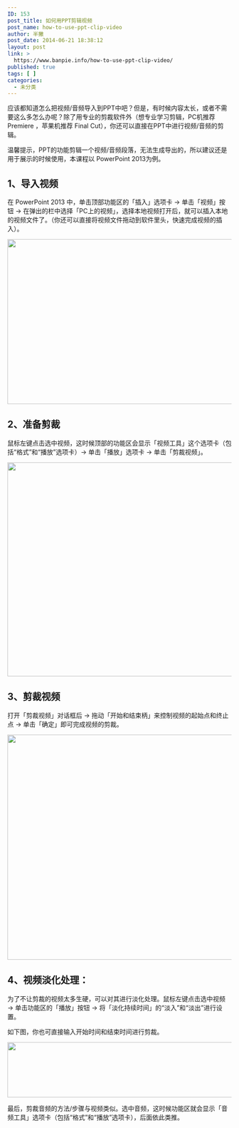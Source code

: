 ```yaml
---
ID: 153
post_title: 如何用PPT剪辑视频
post_name: how-to-use-ppt-clip-video
author: 半撇
post_date: 2014-06-21 18:38:12
layout: post
link: >
  https://www.banpie.info/how-to-use-ppt-clip-video/
published: true
tags: [ ]
categories:
  - 未分类
---
```

应该都知道怎么把视频/音频导入到PPT中吧？但是，有时候内容太长，或者不需要这么多怎么办呢？除了用专业的剪裁软件外（想专业学习剪辑，PC机推荐 Premiere ，苹果机推荐 Final Cut），你还可以直接在PPT中进行视频/音频的剪辑。

温馨提示，PPT的功能剪辑一个视频/音频段落，无法生成导出的，所以建议还是用于展示的时候使用，本课程以 PowerPoint 2013为例。

## 1、导入视频

在 PowerPoint 2013 中，单击顶部功能区的「插入」选项卡 → 单击「视频」按钮 → 在弹出的栏中选择「PC上的视频」，选择本地视频打开后，就可以插入本地的视频文件了。（你还可以直接将视频文件拖动到软件里头，快速完成视频的插入）。

[<img class="alignnone size-full wp-image-2790" src="http://www.banpie.info/wp-content/uploads/2019/04/unnamed-file-262.jpg" width="720" height="370" alt="" />][1]

## 2、准备剪裁

鼠标左键点击选中视频，这时候顶部的功能区会显示「视频工具」这个选项卡（包括“格式”和“播放”选项卡）→ 单击「播放」选项卡 → 单击「剪裁视频」。

[<img class="alignnone size-full wp-image-2791" src="http://www.banpie.info/wp-content/uploads/2019/04/unnamed-file-263.jpg" width="720" height="480" alt="" />][2]

## 3、剪裁视频

打开「剪裁视频」对话框后 → 拖动「开始和结束柄」来控制视频的起始点和终止点 → 单击「确定」即可完成视频的剪裁。

[<img class="alignnone size-full wp-image-2792" src="http://www.banpie.info/wp-content/uploads/2019/04/unnamed-file-264.jpg" width="900" height="505" alt="" />][3]

## 4、视频淡化处理：

为了不让剪裁的视频太多生硬，可以对其进行淡化处理。鼠标左键点击选中视频 → 单击功能区的「播放」按钮 → 将「淡化持续时间」的“淡入”和“淡出”进行设置。

如下图，你也可直接输入开始时间和结束时间进行剪裁。

[<img class="alignnone size-full wp-image-2793" src="http://www.banpie.info/wp-content/uploads/2019/04/unnamed-file-265.jpg" width="720" height="124" alt="" />][4]

最后，剪裁音频的方法/步骤与视频类似。选中音频，这时候功能区就会显示「音频工具」选项卡（包括“格式”和“播放”选项卡），后面依此类推。

 [1]: http://www.banpie.info/wp-content/uploads/2019/04/unnamed-file-262.jpg
 [2]: http://www.banpie.info/wp-content/uploads/2019/04/unnamed-file-263.jpg
 [3]: http://www.banpie.info/wp-content/uploads/2019/04/unnamed-file-264.jpg
 [4]: http://www.banpie.info/wp-content/uploads/2019/04/unnamed-file-265.jpg